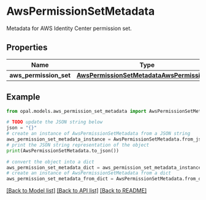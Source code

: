 # AwsPermissionSetMetadata

Metadata for AWS Identity Center permission set.

## Properties

Name | Type | Description | Notes
------------ | ------------- | ------------- | -------------
**aws_permission_set** | [**AwsPermissionSetMetadataAwsPermissionSet**](AwsPermissionSetMetadataAwsPermissionSet.md) |  | 

## Example

```python
from opal.models.aws_permission_set_metadata import AwsPermissionSetMetadata

# TODO update the JSON string below
json = "{}"
# create an instance of AwsPermissionSetMetadata from a JSON string
aws_permission_set_metadata_instance = AwsPermissionSetMetadata.from_json(json)
# print the JSON string representation of the object
print(AwsPermissionSetMetadata.to_json())

# convert the object into a dict
aws_permission_set_metadata_dict = aws_permission_set_metadata_instance.to_dict()
# create an instance of AwsPermissionSetMetadata from a dict
aws_permission_set_metadata_from_dict = AwsPermissionSetMetadata.from_dict(aws_permission_set_metadata_dict)
```
[[Back to Model list]](../README.md#documentation-for-models) [[Back to API list]](../README.md#documentation-for-api-endpoints) [[Back to README]](../README.md)


